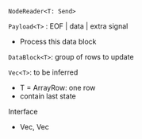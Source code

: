 `NodeReader<T: Send>`

`Payload<T>` : EOF | data | extra signal
  - Process this data block

`DataBlock<T>`: group of rows to update

`Vec<T>`: to be inferred
  - T = ArrayRow: one row
  - contain last state

Interface
- Vec<T>, Vec<usize>